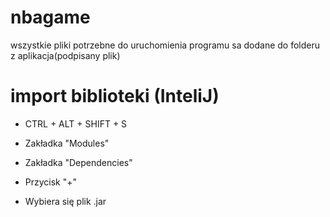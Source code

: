 # nbagame

wszystkie pliki potrzebne do uruchomienia programu sa dodane do folderu z aplikacja(podpisany plik)

# import biblioteki (InteliJ)

- CTRL + ALT + SHIFT + S

- Zakładka "Modules"

- Zakładka "Dependencies"

- Przycisk "+"

- Wybiera się plik .jar
